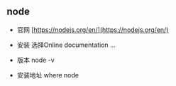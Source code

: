 ## node

- 官网
    [https://nodejs.org/en/](https://nodejs.org/en/)

- 安装
    选择Online documentation ...

- 版本
    node -v

- 安装地址
    where node